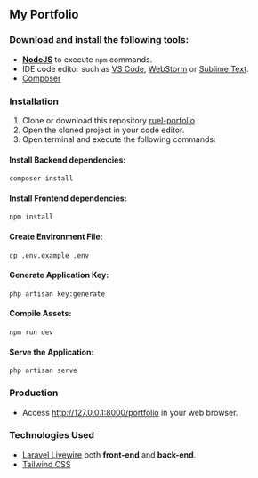 ## My Portfolio

### Download and install the following tools:
- [**NodeJS**](https://nodejs.org/) to execute `npm` commands.
- IDE code editor such as
  [VS Code](https://code.visualstudio.com),
  [WebStorm](https://www.jetbrains.com/webstorm) or
  [Sublime Text](https://www.sublimetext.com).
- [Composer](https://getcomposer.org/download/)

### Installation

1. Clone or download this repository [ruel-porfolio](https://github.com/ruelperez/ruel-portfolio)
2. Open the cloned project in your code editor.
3. Open terminal and execute the following commands:

#### Install Backend dependencies:
    composer install
#### Install Frontend dependencies:
    npm install
#### Create Environment File:
    cp .env.example .env
#### Generate Application Key:
    php artisan key:generate
#### Compile Assets:
    npm run dev
#### Serve the Application:
    php artisan serve

    

### Production
- Access <http://127.0.0.1:8000/portfolio> in your web browser.

### Technologies Used
- [Laravel Livewire](https://laravel-livewire.com/) both **front-end** and **back-end**.
- [Tailwind CSS](https://tailwindcss.com/docs/guides/laravel)


